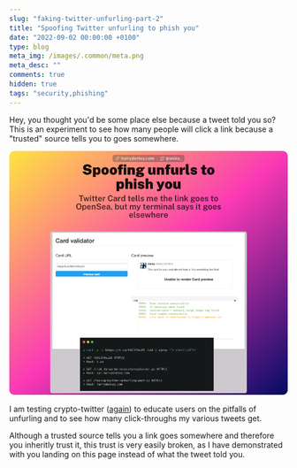 ```yaml
---
slug: "faking-twitter-unfurling-part-2"
title: "Spoofing Twitter unfurling to phish you"
date: "2022-09-02 00:00:00 +0100"
type: blog
meta_img: /images/.common/meta.png
meta_desc: ""
comments: true
hidden: true
tags: "security,phishing"
---
```


Hey, you thought you'd be some place else because a tweet told you so? This is an experiment to see how many people will click a link because a "trusted" source tells you to goes somewhere.

![./images/faking-twitter-unfurling-part-2/1.png](./images/faking-twitter-unfurling-part-2/1.png)

I am testing crypto-twitter ([again](https://harrydenley.com/faking-twitter-unfurling/)) to educate users on the pitfalls of unfurling and to see how many click-throughs my various tweets get.

Although a trusted source tells you a link goes somewhere and therefore you inheritly trust it, this trust is very easily broken, as I have demonstrated with you landing on this page instead of what the tweet told you.

